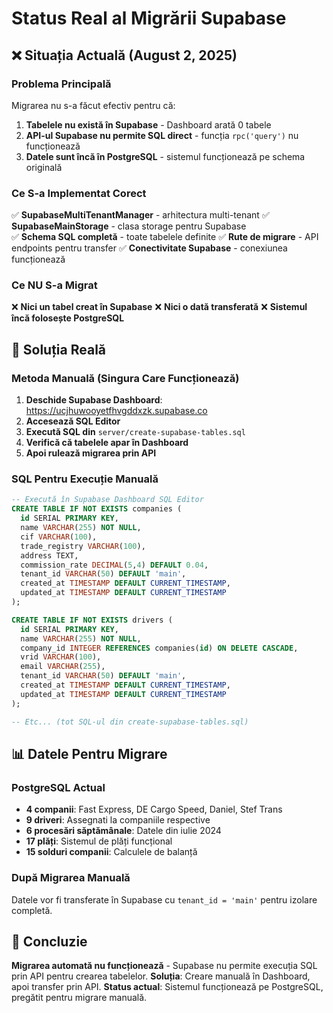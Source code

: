 # Status Real al Migrării Supabase

## ❌ Situația Actuală (August 2, 2025)

### Problema Principală
Migrarea nu s-a făcut efectiv pentru că:
1. **Tabelele nu există în Supabase** - Dashboard arată 0 tabele
2. **API-ul Supabase nu permite SQL direct** - funcția `rpc('query')` nu funcționează
3. **Datele sunt încă în PostgreSQL** - sistemul funcționează pe schema originală

### Ce S-a Implementat Corect
✅ **SupabaseMultiTenantManager** - arhitectura multi-tenant
✅ **SupabaseMainStorage** - clasa storage pentru Supabase  
✅ **Schema SQL completă** - toate tabelele definite
✅ **Rute de migrare** - API endpoints pentru transfer
✅ **Conectivitate Supabase** - conexiunea funcționează

### Ce NU S-a Migrat
❌ **Nici un tabel creat în Supabase**
❌ **Nici o dată transferată**
❌ **Sistemul încă folosește PostgreSQL**

## 🔧 Soluția Reală

### Metoda Manuală (Singura Care Funcționează)
1. **Deschide Supabase Dashboard**: https://ucjhuwooyetfhvgddxzk.supabase.co
2. **Accesează SQL Editor**
3. **Execută SQL din** `server/create-supabase-tables.sql`
4. **Verifică că tabelele apar în Dashboard**
5. **Apoi rulează migrarea prin API**

### SQL Pentru Execuție Manuală
```sql
-- Execută în Supabase Dashboard SQL Editor
CREATE TABLE IF NOT EXISTS companies (
  id SERIAL PRIMARY KEY,
  name VARCHAR(255) NOT NULL,
  cif VARCHAR(100),
  trade_registry VARCHAR(100),
  address TEXT,
  commission_rate DECIMAL(5,4) DEFAULT 0.04,
  tenant_id VARCHAR(50) DEFAULT 'main',
  created_at TIMESTAMP DEFAULT CURRENT_TIMESTAMP,
  updated_at TIMESTAMP DEFAULT CURRENT_TIMESTAMP
);

CREATE TABLE IF NOT EXISTS drivers (
  id SERIAL PRIMARY KEY,
  name VARCHAR(255) NOT NULL,
  company_id INTEGER REFERENCES companies(id) ON DELETE CASCADE,
  vrid VARCHAR(100),
  email VARCHAR(255),
  tenant_id VARCHAR(50) DEFAULT 'main',
  created_at TIMESTAMP DEFAULT CURRENT_TIMESTAMP,
  updated_at TIMESTAMP DEFAULT CURRENT_TIMESTAMP
);

-- Etc... (tot SQL-ul din create-supabase-tables.sql)
```

## 📊 Datele Pentru Migrare

### PostgreSQL Actual
- **4 companii**: Fast Express, DE Cargo Speed, Daniel, Stef Trans
- **9 driveri**: Assegnati la companiile respective
- **6 procesări săptămânale**: Datele din iulie 2024
- **17 plăți**: Sistemul de plăți funcțional
- **15 solduri companii**: Calculele de balanță

### După Migrarea Manuală
Datele vor fi transferate în Supabase cu `tenant_id = 'main'` pentru izolare completă.

## 🎯 Concluzie

**Migrarea automată nu funcționează** - Supabase nu permite execuția SQL prin API pentru crearea tabelelor.
**Soluția**: Creare manuală în Dashboard, apoi transfer prin API.
**Status actual**: Sistemul funcționează pe PostgreSQL, pregătit pentru migrare manuală.